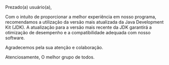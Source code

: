Prezado(a) usuário(a),

Com o intuito de proporcionar a melhor experiência em nosso programa, recomendamos a utilização da versão mais atualizada da Java Development Kit (JDK). A atualização para a versão mais recente da JDK garantirá a otimização de desempenho e a compatibilidade adequada com nosso software.

Agradecemos pela sua atenção e colaboração.

Atenciosamente,
O melhor grupo de todos.